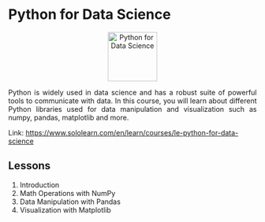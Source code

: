 # Python for Data Science

<p align="center">
    <img src="https://lecontent.sololearn.com/material-images/00000489000004898904000089040000_python%20for%20data%20science.png" alt="Python for Data Science" width="100px" height="auto"></p>
<p align="justify">
    Python is widely used in data science and has a robust suite of powerful tools to communicate with data. In this course, you will learn about different Python libraries used for data manipulation and visualization such as numpy, pandas, matplotlib and more.
</p>

Link: https://www.sololearn.com/en/learn/courses/le-python-for-data-science

## Lessons

1. Introduction
2. Math Operations with NumPy
3. Data Manipulation with Pandas
4. Visualization with Matplotlib